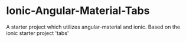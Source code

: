 # Ionic-Angular-Material-Tabs
A starter project which utilizes angular-material and ionic. Based on the ionic starter project 'tabs'
